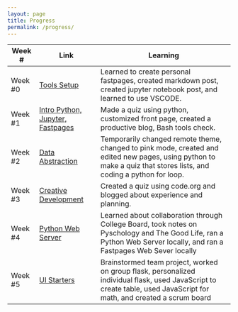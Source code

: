 ```yaml
---
layout: page
title: Progress
permalink: /progress/
---
```


| Week # | Link | Learning |
| --- | --- | --- |
| Week #0 | [Tools Setup](https://github.com/clairehzhao/claire/issues/2#issue-1345390319) | Learned to create personal fastpages, created markdown post, created jupyter notebook post, and learned to use VSCODE. |
| Week #1 | [Intro Python, Jupyter, Fastpages](https://github.com/clairehzhao/claire/issues/4#issue-1353489271) | Made a quiz using python, customized front page, created a productive blog, Bash tools check. |
| Week #2 | [Data Abstraction](https://github.com/clairehzhao/claire/issues/5#issue-1362608573) | Temporarily changed remote theme, changed to pink mode, created and edited new pages, using python to make a quiz that stores lists, and coding a python for loop. |
| Week #3 | [Creative Development](https://github.com/clairehzhao/claire/issues/6#issue-1369089790) | Created a quiz using code.org and blogged about experience and planning. |
| Week #4 | [Python Web Server](https://github.com/clairehzhao/claire/issues/7) | Learned about collaboration through College Board, took notes on Pyschology and The Good Life, ran a Python Web Server locally, and ran a Fastpages Web Sever locally
| Week #5 | [UI Starters](https://github.com/clairehzhao/claire/issues/8) | Brainstormed team project, worked on group flask, personalized individual flask, used JavaScript to create table, used JavaScript for math, and created a scrum board